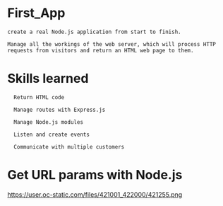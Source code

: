 # First_App

	create a real Node.js application from start to finish.
	
	Manage all the workings of the web server, which will process HTTP requests from visitors and return an HTML web page to them.


# Skills learned 

	  Return HTML code

	  Manage routes with Express.js

	  Manage Node.js modules

	  Listen and create events

	  Communicate with multiple customers
	  
# Get URL  params with Node.js

   https://user.oc-static.com/files/421001_422000/421255.png
   
